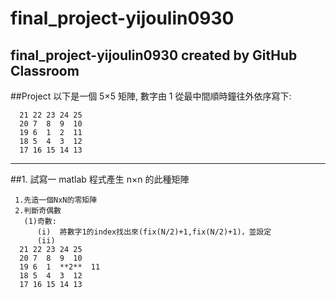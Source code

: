 # final_project-yijoulin0930
final_project-yijoulin0930 created by GitHub Classroom
-------------------------------------------------------------
##Project
以下是一個 5×5 矩陣, 數字由 1 從最中間順時鐘往外依序寫下:

      21 22 23 24 25
      20 7  8  9  10
      19 6  1  2  11
      18 5  4  3  12
      17 16 15 14 13
----------------------------------------------------------------
##1. 試寫一 matlab 程式產生 n×n 的此種矩陣

     1.先造一個NxN的零矩陣
     2.判斷奇偶數
       (1)奇數:
          (i)  將數字1的index找出來(fix(N/2)+1,fix(N/2)+1)，並設定
          (ii) 
      21 22 23 24 25
      20 7  8  9  10
      19 6  1  **2**  11
      18 5  4  3  12
      17 16 15 14 13
          
      
     
